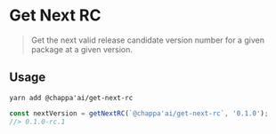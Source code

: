 # Get Next RC
> Get the next valid release candidate version number for a given package at a given version.

## Usage

```
yarn add @chappa'ai/get-next-rc
```

```js
const nextVersion = getNextRC(`@chappa'ai/get-next-rc`, '0.1.0');
//> 0.1.0-rc.1
```

